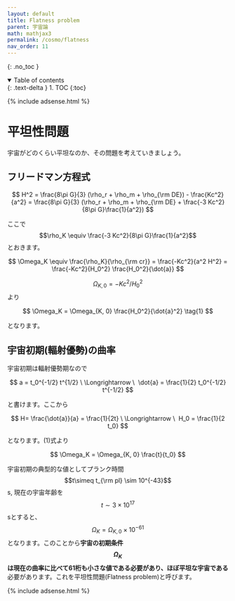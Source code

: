 ```yaml
---
layout: default
title: Flatness problem
parent: 宇宙論
math: mathjax3
permalink: /cosmo/flatness
nav_order: 11
---
```


{: .no_toc }

<details open markdown="block">
  <summary>
    Table of contents
  </summary>
  {: .text-delta }
1. TOC
{:toc}
</details>

{% include adsense.html %}

# 平坦性問題

宇宙がどのくらい平坦なのか、その問題を考えていきましょう。

## フリードマン方程式

$$
H^2 = \frac{8\pi G}{3} (\rho_r + \rho_m + \rho_{\rm DE}) - \frac{Kc^2}{a^2} 
= \frac{8\pi G}{3} (\rho_r + \rho_m + \rho_{\rm DE} + \frac{-3 Kc^2}{8\pi G}\frac{1}{a^2}) 
$$

ここで$$\rho_K \equiv \frac{-3 Kc^2}{8\pi G}\frac{1}{a^2}$$とおきます。

$$
\Omega_K 
\equiv \frac{\rho_K}{\rho_{\rm cr}} 
= \frac{-Kc^2}{a^2 H^2} 
= \frac{-Kc^2}{H_0^2} \frac{H_0^2}{\dot{a}}
$$

$$\Omega_{K, 0} = -Kc^2 / H_0^2$$より

$$
\Omega_K = \Omega_{K, 0} \frac{H_0^2}{\dot{a}^2} \tag{1}
$$

となります。

## 宇宙初期(輻射優勢)の曲率

宇宙初期は輻射優勢期なので

$$
a = t_0^{-1/2} t^{1/2} \ \Longrightarrow \ 
\dot{a} = \frac{1}{2} t_0^{-1/2} t^{-1/2}
$$

と書けます。ここから

$$
H= \frac{\dot{a}}{a} 
= \frac{1}{2t} \ \Longrightarrow \ 
H_0 = \frac{1}{2 t_0}
$$

となります。(1)式より

$$
\Omega_K = \Omega_{K, 0} \frac{t}{t_0}
$$

宇宙初期の典型的な値としてプランク時間$$t\simeq t_{\rm pl} \sim 10^{-43}$$s, 現在の宇宙年齢を$$t\sim 3 \times 10^{17}$$sとすると、$$\Omega_K = \Omega_{K, 0} \times 10^{-61}$$となります。このことから**宇宙の初期条件$$\Omega_K$$は現在の曲率に比べて61桁も小さな値である必要があり、ほぼ平坦な宇宙である**必要があります。これを平坦性問題(Flatness problem)と呼びます。

{% include adsense.html %}
